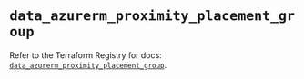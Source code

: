 # `data_azurerm_proximity_placement_group`

Refer to the Terraform Registry for docs: [`data_azurerm_proximity_placement_group`](https://registry.terraform.io/providers/hashicorp/azurerm/3.107.0/docs/data-sources/proximity_placement_group).
